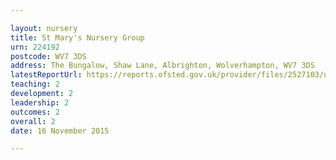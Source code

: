 ```yaml
---

layout: nursery
title: St Mary's Nursery Group
urn: 224192
postcode: WV7 3DS
address: The Bungalow, Shaw Lane, Albrighton, Wolverhampton, WV7 3DS
latestReportUrl: https://reports.ofsted.gov.uk/provider/files/2527103/urn/224192.pdf
teaching: 2
development: 2
leadership: 2
outcomes: 2
overall: 2
date: 16 November 2015

---
```

